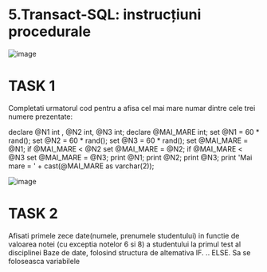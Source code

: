 # 5.Transact-SQL: instrucțiuni procedurale  

![image](https://user-images.githubusercontent.com/34598802/47282917-a361ec00-d5e9-11e8-9382-4240c2c32ad3.png)

# TASK 1
Completati urmatorul cod pentru a afisa cel mai mare numar dintre cele trei numere prezentate:

declare @N1 int , @N2 int, @N3 int;
declare @MAI_MARE int;
set @N1 = 60 * rand();
set @N2 = 60 * rand();
set @N3 = 60 * rand();
set @MAI_MARE = @N1;
if @MAI_MARE < @N2
   set @MAI_MARE = @N2;
if @MAI_MARE < @N3
   set @MAI_MARE = @N3;
print @N1;
print @N2;
print @N3;
print 'Mai mare = ' + cast(@MAI_MARE as varchar(2));

![image](https://user-images.githubusercontent.com/34598802/48316882-eebc5880-e5f1-11e8-899c-4109849c2e03.png)


# TASK 2
Afisati primele zece date(numele, prenumele studentului) in functie de valoarea notei (cu exceptia notelor 6 si 8) a studentului la primul test al disciplinei Baze de date, folosind structura de altemativa IF. .. ELSE. Sa se foloseasca variabilele



